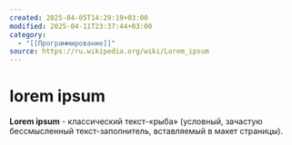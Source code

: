 ```yaml
---
created: 2025-04-05T14:29:19+03:00
modified: 2025-04-11T23:37:44+03:00
category:
  - "[[Программирование]]"
source: https://ru.wikipedia.org/wiki/Lorem_ipsum
---
```


# lorem ipsum

**Lorem ipsum** - классический текст-«рыба» (условный, зачастую бессмысленный текст-заполнитель, вставляемый в макет страницы).
